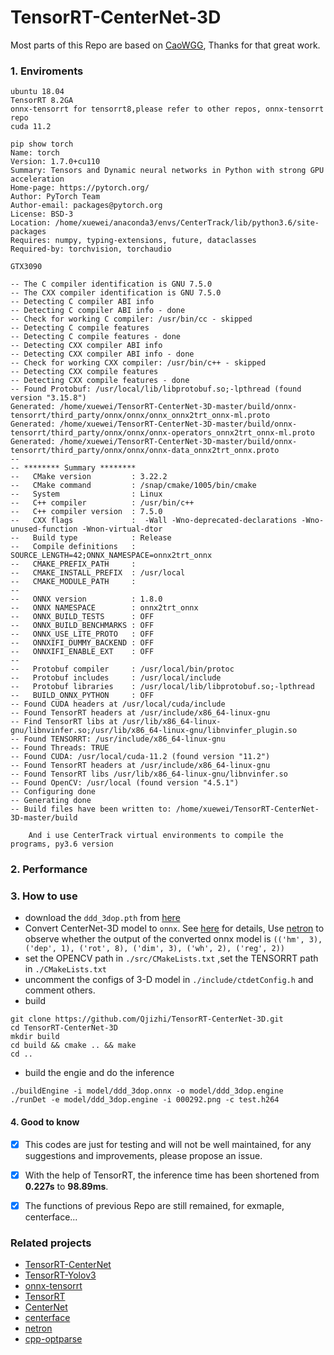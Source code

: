# TensorRT-CenterNet-3D   
Most parts of this Repo are based on [CaoWGG](https://github.com/CaoWGG/TensorRT-CenterNet), Thanks for that great work.
### 1. Enviroments
```
ubuntu 18.04
TensorRT 8.2GA
onnx-tensorrt for tensorrt8,please refer to other repos, onnx-tensorrt repo
cuda 11.2

pip show torch
Name: torch
Version: 1.7.0+cu110
Summary: Tensors and Dynamic neural networks in Python with strong GPU acceleration
Home-page: https://pytorch.org/
Author: PyTorch Team
Author-email: packages@pytorch.org
License: BSD-3
Location: /home/xuewei/anaconda3/envs/CenterTrack/lib/python3.6/site-packages
Requires: numpy, typing-extensions, future, dataclasses
Required-by: torchvision, torchaudio

GTX3090

-- The C compiler identification is GNU 7.5.0
-- The CXX compiler identification is GNU 7.5.0
-- Detecting C compiler ABI info
-- Detecting C compiler ABI info - done
-- Check for working C compiler: /usr/bin/cc - skipped
-- Detecting C compile features
-- Detecting C compile features - done
-- Detecting CXX compiler ABI info
-- Detecting CXX compiler ABI info - done
-- Check for working CXX compiler: /usr/bin/c++ - skipped
-- Detecting CXX compile features
-- Detecting CXX compile features - done
-- Found Protobuf: /usr/local/lib/libprotobuf.so;-lpthread (found version "3.15.8") 
Generated: /home/xuewei/TensorRT-CenterNet-3D-master/build/onnx-tensorrt/third_party/onnx/onnx/onnx_onnx2trt_onnx-ml.proto
Generated: /home/xuewei/TensorRT-CenterNet-3D-master/build/onnx-tensorrt/third_party/onnx/onnx/onnx-operators_onnx2trt_onnx-ml.proto
Generated: /home/xuewei/TensorRT-CenterNet-3D-master/build/onnx-tensorrt/third_party/onnx/onnx/onnx-data_onnx2trt_onnx.proto
-- 
-- ******** Summary ********
--   CMake version         : 3.22.2
--   CMake command         : /snap/cmake/1005/bin/cmake
--   System                : Linux
--   C++ compiler          : /usr/bin/c++
--   C++ compiler version  : 7.5.0
--   CXX flags             :  -Wall -Wno-deprecated-declarations -Wno-unused-function -Wnon-virtual-dtor
--   Build type            : Release
--   Compile definitions   : SOURCE_LENGTH=42;ONNX_NAMESPACE=onnx2trt_onnx
--   CMAKE_PREFIX_PATH     : 
--   CMAKE_INSTALL_PREFIX  : /usr/local
--   CMAKE_MODULE_PATH     : 
-- 
--   ONNX version          : 1.8.0
--   ONNX NAMESPACE        : onnx2trt_onnx
--   ONNX_BUILD_TESTS      : OFF
--   ONNX_BUILD_BENCHMARKS : OFF
--   ONNX_USE_LITE_PROTO   : OFF
--   ONNXIFI_DUMMY_BACKEND : OFF
--   ONNXIFI_ENABLE_EXT    : OFF
-- 
--   Protobuf compiler     : /usr/local/bin/protoc
--   Protobuf includes     : /usr/local/include
--   Protobuf libraries    : /usr/local/lib/libprotobuf.so;-lpthread
--   BUILD_ONNX_PYTHON     : OFF
-- Found CUDA headers at /usr/local/cuda/include
-- Found TensorRT headers at /usr/include/x86_64-linux-gnu
-- Find TensorRT libs at /usr/lib/x86_64-linux-gnu/libnvinfer.so;/usr/lib/x86_64-linux-gnu/libnvinfer_plugin.so
-- Found TENSORRT: /usr/include/x86_64-linux-gnu  
-- Found Threads: TRUE  
-- Found CUDA: /usr/local/cuda-11.2 (found version "11.2") 
-- Found TensorRT headers at /usr/include/x86_64-linux-gnu
-- Found TensorRT libs /usr/lib/x86_64-linux-gnu/libnvinfer.so
-- Found OpenCV: /usr/local (found version "4.5.1") 
-- Configuring done
-- Generating done
-- Build files have been written to: /home/xuewei/TensorRT-CenterNet-3D-master/build
```

``` 
    And i use CenterTrack virtual environments to compile the programs, py3.6 version
```


### 2. Performance



### 3. How to use
- download the `ddd_3dop.pth` from [here](https://github.com/xingyizhou/CenterNet/blob/master/readme/MODEL_ZOO.md)
- Convert CenterNet-3D model to `onnx`. See [here](readme/ctddd2onnx.md) for details, Use [netron](https://github.com/lutzroeder/netron) to observe whether the output of the converted onnx model is `(('hm', 3), ('dep', 1), ('rot', 8), ('dim', 3), ('wh', 2), ('reg', 2))`  
- set the OPENCV path in `./src/CMakeLists.txt` ,set the TENSORRT path in `./CMakeLists.txt`
- uncomment the configs of 3-D model in `./include/ctdetConfig.h` and comment others.
- build
```
git clone https://github.com/Qjizhi/TensorRT-CenterNet-3D.git
cd TensorRT-CenterNet-3D
mkdir build
cd build && cmake .. && make
cd ..
```
- build the engie and do the  inference
```
./buildEngine -i model/ddd_3dop.onnx -o model/ddd_3dop.engine
./runDet -e model/ddd_3dop.engine -i 000292.png -c test.h264
```


#### 4. Good to know
- [x] This codes are just for testing and will not be well maintained, for any suggestions and improvements, please propose an issue.
- [x] With the help of TensorRT, the inference time has been shortened from **0.227s** to **98.89ms**.
- [x] The functions of previous Repo are still remained, for exmaple, centerface...




### Related projects
* [TensorRT-CenterNet](https://github.com/CaoWGG/TensorRT-CenterNet)
* [TensorRT-Yolov3](https://github.com/lewes6369/TensorRT-Yolov3)
* [onnx-tensorrt](https://github.com/onnx/onnx-tensorrt)
* [TensorRT](https://github.com/NVIDIA/TensorRT)
* [CenterNet](https://github.com/xingyizhou/centernet)
* [centerface](https://github.com/Star-Clouds/centerface)
* [netron](https://github.com/lutzroeder/netron)
* [cpp-optparse](https://github.com/weisslj/cpp-optparse)
    